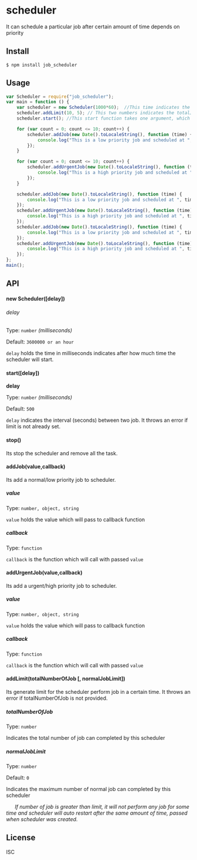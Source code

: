 # scheduler

It can schedule a particular job after certain amount of time depends on priority
  
## Install 
    $ npm install job_scheduler
## Usage
  
  ```js
  var Scheduler = require("job_scheduler");
  var main = function () {
      var scheduler = new Scheduler(1000*60);  //This time indicates the interval time between the scheduler's two cycle
      scheduler.addLimit(10, 5); // This two numbers indicates the totalJobLimit and normalPriorityJobLimit to perform jobs for a cycle
      scheduler.start(); //This start function takes one argument, which indicates the interval time between two job. If nothing is provided, by default it is 500 milliseconds
  
      for (var count = 0; count <= 10; count++) {
          scheduler.addJob(new Date().toLocaleString(), function (time) {
              console.log("This is a low priority job and scheduled at ", time, " and current time is ", new Date().toLocaleString());
          });
      }
  
      for (var count = 0; count <= 10; count++) {
          scheduler.addUrgentJob(new Date().toLocaleString(), function (time) {
              console.log("This is a high priority job and scheduled at ", time, " and current time is ", new Date().toLocaleString());
          });
      }
  
      scheduler.addJob(new Date().toLocaleString(), function (time) {
          console.log("This is a low priority job and scheduled at ", time, " and current time is ", new Date().toLocaleString());
      });
      scheduler.addUrgentJob(new Date().toLocaleString(), function (time) {
          console.log("This is a high priority job and scheduled at ", time, " and current time is ", new Date().toLocaleString());
      });
      scheduler.addJob(new Date().toLocaleString(), function (time) {
          console.log("This is a low priority job and scheduled at ", time, " and current time is ", new Date().toLocaleString());
      });
      scheduler.addUrgentJob(new Date().toLocaleString(), function (time) {
          console.log("This is a high priority job and scheduled at ", time, " and current time is ", new Date().toLocaleString());
      });
  };
  main();
  
```
## API
#### new Scheduler([delay])
###### delay
Type: `number` *(milliseconds)*

Default: `3600000 or an hour`

`delay` holds the time in milliseconds indicates after how much time the scheduler will start.
  
#### start([delay])
**delay**

Type: `number` *(milliseconds)*
    
Default: `500`
    
`delay` indicates the interval (seconds) between two job. It throws an error if limit is not already set.
 
#### stop()
Its stop the scheduler and remove all the task.

#### addJob(value,callback)
Its add a normal/low priority job to scheduler.
##### value
Type: `number, object, string`
  
`value` holds the value which will pass to callback function
##### callback
Type: `function`

`callback` is the function which will call with passed `value`
  
#### addUrgentJob(value,callback)
Its add a urgent/high priority job to scheduler.
 
##### value
Type: `number, object, string`

`value` holds the value which will pass to callback function
    
##### callback
Type: `function`

`callback` is the function which will call with passed `value`

#### addLimit(totalNumberOfJob [, normalJobLimit])
Its generate limit for the scheduler perform job in a certain time. It throws an error if totalNumberOfJob is not provided.
  
##### totalNumberOfJob
Type: `number`
  
Indicates the total number of job can completed by this scheduler
  
##### normalJobLimit
Type: `number`

Default: `0`

Indicates the maximum number of normal job can completed by this scheduler

*&nbsp;&nbsp;&nbsp;&nbsp;&nbsp;&nbsp;If number of job is greater than limit, it will not perform any job for some time and scheduler will auto restart after the same amount of time, passed when scheduler was created.*

## License
ISC
